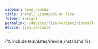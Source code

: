 ```yaml
---
sidebar: home_sidebar
title: Install LineageOS on lisa
folder: install
permalink: /devices/lisa/variant2/install
device: lisa_variant2
---
```

{% include templates/device_install.md %}
